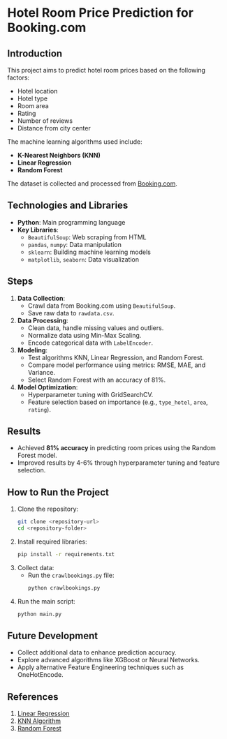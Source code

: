 
# Hotel Room Price Prediction for Booking.com

## Introduction
This project aims to predict hotel room prices based on the following factors:
- Hotel location
- Hotel type
- Room area
- Rating
- Number of reviews
- Distance from city center

The machine learning algorithms used include:
- **K-Nearest Neighbors (KNN)**
- **Linear Regression**
- **Random Forest**

The dataset is collected and processed from [Booking.com](https://www.booking.com/).

## Technologies and Libraries
- **Python**: Main programming language
- **Key Libraries**:
  - `BeautifulSoup`: Web scraping from HTML
  - `pandas`, `numpy`: Data manipulation
  - `sklearn`: Building machine learning models
  - `matplotlib`, `seaborn`: Data visualization

## Steps
1. **Data Collection**:
   - Crawl data from Booking.com using `BeautifulSoup`.
   - Save raw data to `rawdata.csv`.
2. **Data Processing**:
   - Clean data, handle missing values and outliers.
   - Normalize data using Min-Max Scaling.
   - Encode categorical data with `LabelEncoder`.
3. **Modeling**:
   - Test algorithms KNN, Linear Regression, and Random Forest.
   - Compare model performance using metrics: RMSE, MAE, and Variance.
   - Select Random Forest with an accuracy of 81%.
4. **Model Optimization**:
   - Hyperparameter tuning with GridSearchCV.
   - Feature selection based on importance (e.g., `type_hotel`, `area`, `rating`).

## Results
- Achieved **81% accuracy** in predicting room prices using the Random Forest model.
- Improved results by 4-6% through hyperparameter tuning and feature selection.

## How to Run the Project
1. Clone the repository:
   ```bash
   git clone <repository-url>
   cd <repository-folder>
   ```
2. Install required libraries:
   ```bash
   pip install -r requirements.txt
   ```
3. Collect data:
   - Run the `crawlbookings.py` file:
     ```bash
     python crawlbookings.py
     ```
4. Run the main script:
   ```bash
   python main.py
   ```

## Future Development
- Collect additional data to enhance prediction accuracy.
- Explore advanced algorithms like XGBoost or Neural Networks.
- Apply alternative Feature Engineering techniques such as OneHotEncode.

## References
1. [Linear Regression](https://dominhhai.github.io/vi/2017/12/ml-linear-regression/)
2. [KNN Algorithm](https://codelearn.io/sharing/thuat-toan-k-nearest-neighbors-knn)
3. [Random Forest](https://machinelearningcoban.com/tabml_book/ch_model/random_forest.html)
